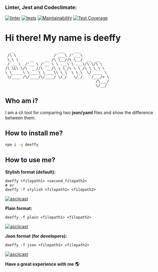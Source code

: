 
### Linter, Jest and Codeclimate:
[![linter](https://github.com/manylovv/frontend-project-lvl2/actions/workflows/linter.yml/badge.svg)](https://github.com/manylovv/frontend-project-lvl2/actions/workflows/linter.yml)
[![tests](https://github.com/manylovv/frontend-project-lvl2/actions/workflows/tests.yml/badge.svg)](https://github.com/manylovv/frontend-project-lvl2/actions/workflows/tests.yml)
[![Maintainability](https://api.codeclimate.com/v1/badges/438489f198be09804ac3/maintainability)](https://codeclimate.com/github/manylovv/frontend-project-lvl2/maintainability)
[![Test Coverage](https://api.codeclimate.com/v1/badges/438489f198be09804ac3/test_coverage)](https://codeclimate.com/github/manylovv/frontend-project-lvl2/test_coverage)

# Hi there! My name is deeffy

```
  __                    ___    ___             
 /\ \                 /'___\ /'___\            
 \_\ \     __     __ /\ \__//\ \__/  __  __    
 / __ \  /'__ \ /'__ \ \ .__\ \ .__\/\ \/\ \   
/\ \L\ \/\  __//\  __/\ \ \_/\ \ \_/\ \ \_\ \  
\ \_____\ \____\ \____\\ \_\  \ \_\  \/`____ \ 
 \/____ /\/____/\/____/ \/_/   \/_/   `/___/> \
                                         /\___/
                                         \/__/ 
```

## Who am i?

I am a cli tool for comparing two **json/yaml** files and show the difference between them.


## How to install me?

```bash
npm i -g deeffy
```
## How to use me?

**Stylish format (default):**

```
deeffy <filepath1> <second_filepath2>
# or
deeffy -f stylish <filepath1> <filepath2>
```

[![asciicast](https://asciinema.org/a/OxQQ9Aj2Ku4AQVRvI8YhAcdVY.svg)](https://asciinema.org/a/OxQQ9Aj2Ku4AQVRvI8YhAcdVY?t=2)

**Plain format:**

```
deeffy -f plain <filepath1> <filepath2>
```

[![asciicast](https://asciinema.org/a/IJaeTWOnP7wEvu9IrrILZhtbC.svg)](https://asciinema.org/a/IJaeTWOnP7wEvu9IrrILZhtbC?t=3)

**Json format (for developers):**

```
deeffy -f json <filepath1> <filepath2>
```

[![asciicast](https://asciinema.org/a/s7qmkGzFJHjrwGNR0qR9Ywi1W.svg)](https://asciinema.org/a/s7qmkGzFJHjrwGNR0qR9Ywi1W?t=3)

**Have a great experience with me :earth_americas:**
